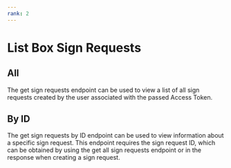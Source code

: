 ```yaml
---
rank: 2
---
```


# List Box Sign Requests

## All

The get sign requests endpoint can be used to view a list of all sign requests
created by the user associated with the passed Access Token.

<Samples id='get_sign_requests' />


## By ID

The get sign requests by ID endpoint can be used to view information about a
specific sign request. This endpoint requires the sign request ID, which can be
obtained by using the get all sign requests endpoint or in the response when
creating a sign request.

<Samples id='get_sign_requests_id' />

